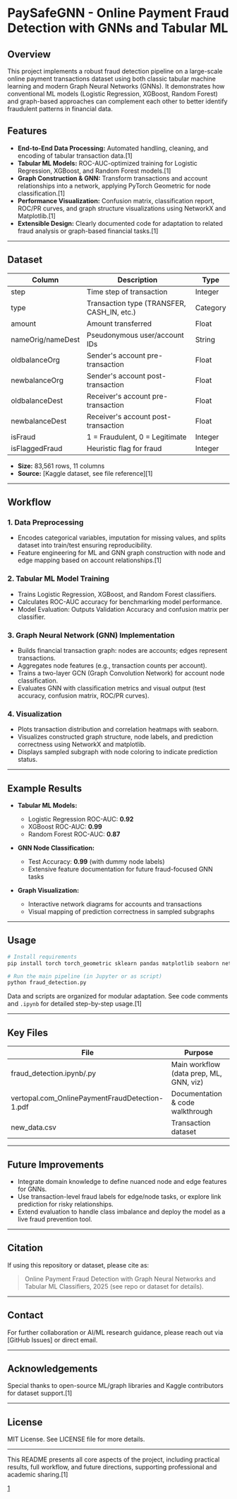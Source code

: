 
# PaySafeGNN - Online Payment Fraud Detection with GNNs and Tabular ML

## Overview
This project implements a robust fraud detection pipeline on a large-scale online payment transactions dataset using both classic tabular machine learning and modern Graph Neural Networks (GNNs). It demonstrates how conventional ML models (Logistic Regression, XGBoost, Random Forest) and graph-based approaches can complement each other to better identify fraudulent patterns in financial data.

## Features
- **End-to-End Data Processing:** Automated handling, cleaning, and encoding of tabular transaction data.[1]
- **Tabular ML Models:** ROC-AUC-optimized training for Logistic Regression, XGBoost, and Random Forest models.[1]
- **Graph Construction & GNN:** Transform transactions and account relationships into a network, applying PyTorch Geometric for node classification.[1]
- **Performance Visualization:** Confusion matrix, classification report, ROC/PR curves, and graph structure visualizations using NetworkX and Matplotlib.[1]
- **Extensible Design:** Clearly documented code for adaptation to related fraud analysis or graph-based financial tasks.[1]

***

## Dataset

| Column            | Description                                | Type       |
|-------------------|--------------------------------------------|------------|
| step              | Time step of transaction                   | Integer    |
| type              | Transaction type (TRANSFER, CASH_IN, etc.) | Category   |
| amount            | Amount transferred                         | Float      |
| nameOrig/nameDest | Pseudonymous user/account IDs              | String     |
| oldbalanceOrg     | Sender's account pre-transaction           | Float      |
| newbalanceOrg     | Sender's account post-transaction          | Float      |
| oldbalanceDest    | Receiver's account pre-transaction         | Float      |
| newbalanceDest    | Receiver's account post-transaction        | Float      |
| isFraud           | 1 = Fraudulent, 0 = Legitimate             | Integer    |
| isFlaggedFraud    | Heuristic flag for fraud                   | Integer    |

- **Size:** 83,561 rows, 11 columns
- **Source:** [Kaggle dataset, see file reference][1]

***

## Workflow

### 1. Data Preprocessing
- Encodes categorical variables, imputation for missing values, and splits dataset into train/test ensuring reproducibility.
- Feature engineering for ML and GNN graph construction with node and edge mapping based on account relationships.[1]

### 2. Tabular ML Model Training
- Trains Logistic Regression, XGBoost, and Random Forest classifiers.
- Calculates ROC-AUC accuracy for benchmarking model performance.
- Model Evaluation: Outputs Validation Accuracy and confusion matrix per classifier.

### 3. Graph Neural Network (GNN) Implementation
- Builds financial transaction graph: nodes are accounts; edges represent transactions.
- Aggregates node features (e.g., transaction counts per account).
- Trains a two-layer GCN (Graph Convolution Network) for account node classification.
- Evaluates GNN with classification metrics and visual output (test accuracy, confusion matrix, ROC/PR curves).

### 4. Visualization
- Plots transaction distribution and correlation heatmaps with seaborn.
- Visualizes constructed graph structure, node labels, and prediction correctness using NetworkX and matplotlib.
- Displays sampled subgraph with node coloring to indicate prediction status.

***

## Example Results

- **Tabular ML Models:**
    - Logistic Regression ROC-AUC: **0.92**
    - XGBoost ROC-AUC: **0.99**
    - Random Forest ROC-AUC: **0.87**

- **GNN Node Classification:**
    - Test Accuracy: **0.99** (with dummy node labels)
    - Extensive feature documentation for future fraud-focused GNN tasks

- **Graph Visualization:**
    - Interactive network diagrams for accounts and transactions
    - Visual mapping of prediction correctness in sampled subgraphs

***

## Usage

```bash
# Install requirements
pip install torch torch_geometric sklearn pandas matplotlib seaborn networkx

# Run the main pipeline (in Jupyter or as script)
python fraud_detection.py
```

Data and scripts are organized for modular adaptation. See code comments and `.ipynb` for detailed step-by-step usage.[1]

***

## Key Files

| File                        | Purpose                         |
|-----------------------------|---------------------------------|
| fraud_detection.ipynb/.py    | Main workflow (data prep, ML, GNN, viz) |
| vertopal.com_OnlinePaymentFraudDetection-1.pdf | Documentation & code walkthrough |
| new_data.csv                | Transaction dataset             |

***

## Future Improvements

- Integrate domain knowledge to define nuanced node and edge features for GNNs.
- Use transaction-level fraud labels for edge/node tasks, or explore link prediction for risky relationships.
- Extend evaluation to handle class imbalance and deploy the model as a live fraud prevention tool.

***

## Citation

If using this repository or dataset, please cite as:

> Online Payment Fraud Detection with Graph Neural Networks and Tabular ML Classifiers, 2025 (see repo or dataset for details).

***

## Contact

For further collaboration or AI/ML research guidance, please reach out via [GitHub Issues] or direct email.

***

## Acknowledgements

Special thanks to open-source ML/graph libraries and Kaggle contributors for dataset support.[1]

***

## License

MIT License. See LICENSE file for more details.

***

This README presents all core aspects of the project, including practical results, full workflow, and future directions, supporting professional and academic sharing.[1]

[1](https://ppl-ai-file-upload.s3.amazonaws.com/web/direct-files/attachments/83134720/bbd9e41f-db5c-42de-9d88-10857b185e0b/vertopal.com_OnlinePaymentFraudDetection-1.pdf)

